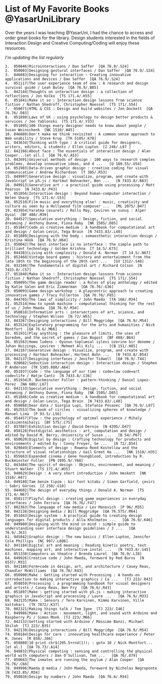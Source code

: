 # List of My Favorite Books @YasarUniLibrary

Over the years I was teaching @YasarUni, I had the chance to access and order great books for the library. Design students interested in the fields of Interaction Design and Creative Computing/Coding will enjoy these resources. 

*I'm updating the list regularly*

	1.	050846|Microinteractions / Dan Saffer  [QA 76.9/.S24] 
	2.	050003|Designing gestural interfaces / Dan Saffer  [QA 76.9/.S24] 
	3.	046883|Designing for interaction : Creating innovative applications and devices / Dan Saffer  [QA 76.9/.S24] 
	4.	051117|The user experience team of one : A research and design survival guide / Leah Buley  [QA 76.9/.B85] 
	5.	042144|Thoughts on interaction design : a collection of reflections / Jon Kolko  [TS 171.4/.K55] 
	6.	051841|Make it so : Interaction design lessons from science fiction / Nathan Shedroff, Christopher Noessel  [TS 171/.S54] 
	7.	050071|HTML & CSS : Design and build websites / Jon Duckett  [QA 76.76/.D83] 
	8.	051898|Laws of UX : using psychology to design better products & services / Jon Yablonski  [TS 171.4/.Y33] 
	9.	051895|100 things every designer needs to know about people / Susan Weinschenk  [NK 1510/.W45] 
	10.	046880|Don't make me think revisited : A common sense approach to Web usability / Steve Krug  [TK 5105/.K78] 
	11.	043634|Thinking with type : A critical guide for designers, writers, editors, & students / Ellen Lupton  [Z 246/.L87 ] 
	12.	042166|About face : The essentials of interaction design / Alan Cooper...[et all.]  [QA 76.9/.A53] 
	13.	042691|Universal methods of design : 100 ways to research complex problems, develop innovative ideas, and d ...   [Q 180.55/.U54] 
	14.	051903|Data-driven graphic design : creative coding for visual communication / Andrew Richardson  [T 385/.R53] 
	15.	049997|Generative design : visualize, program, and create with JavaScript in p5.js / Hartmut Bohnacker, Ben ...   [N 7433.8/.B63] 
	16.	049913|Generative art : a practical guide using processing / Matt Pearson  [N 7433.8/.P43] 
	17.	051856|Interaction design : Beyond human-computer interaction / Helen Sharp  [TS 171.4/.S53] 
	18.	052510|Film music and everything else! : music, creativity and culture as seen by a Hollywood film composer ...   [ML 2075/.B47] 
	19.	023954|Yaratma cesareti / Rollo May, Çeviren ve sunuş : Alper Oysal  [BF 408/.M39] 
	20.	044527|Speculative everything : Design, fiction, and social dreaming / Anthony Dunne, Fiona Raby  [NK 1505/.D85] 
	21.	051847|Code as creative medium : A handbook for computational art and design / Golan Levin, Tega Brain  [N 7433.83/.L48] 
	22.	051809|Designing with the body : somaesthetic interaction design / Kristina Höök  [QA 76.9/.H64] 
	23.	050042|The best interface is no interface : the simple path to brilliant technology / Golden Krishna  [T 14.5/.K75] 
	24.	044383|Living with complexity / Donald A. Norman  [T 14.5/.N67] 
	25.	052468|Vintage board games : history and entertainment from the late 18th to the beginning of the 20th cent ...   [GV 1312/.S48] 
	26.	032346|The fundamentals of digital art / Richard Colson  [N 7433.8/.C57] 
	27.	051840|Make it so : Interaction design lessons from science fiction / Nathan Shedroff, Christopher Noessel  [TS 171/.S54] 
	28.	050895|The game design reader : a Rules of play anthology / edited by Katie Salen and Eric Zimmerman  [QA 76.76/.G36] 
	29.	050093|Game design workshop : A playcentric approach to creating innovative games / Tracy Fullerton  [QA 76.76/.F85] 
	30.	044765|The laws of simplicity / John Maeda  [TA 168/.M34] 
	31.	052514|How to speak machine : computational thinking for the rest of us / John Maeda  [QA 76.9/.M34] 
	32.	050818|Information arts : intersections of art, science, and technology / Stephen Wilson  [N 72/.W55] 
	33.	043367|Designing interactions / Bill Moggridge  [QA 76.9/.M54] 
	34.	052524|Exploratory programming for the arts and humanities / Nick Montfort  [QA 76.6/.M66] 
	35.	051931|Play anything : the pleasure of limits, the uses of boredom, and the secret of games / Ian Bogost  [BF 408/.B64] 
	36.	051563|Homo ludens : Oyunun toplumsal işlevi üzerine bir deneme / Johan Huizinga, çeviren : Mehmet Ali Kılı ...   [CB 151/.H85] 
	37.	042167|Generative design : Visualize, program, and create with processing / Hartmut Bohnacker, Hartmut Bohn ...   [N 7433.8/.B54] 
	38.	042137|Designing interfaces / Jenifer Tidwell  [QA 76.9/.T44] 
	39.	020682|Seductive interaction design : Interaction design / Stephen P Anderson  [TK 5105.888/.A64] 
	40.	051937|Code : the language of our time : code=law code=art code=life / Hatje Cantz  [N 7433.8/.C36] 
	41.	051934|R. Buckminster Fuller : pattern-thinking / Daniel Lopez-Perez  [NA 680/.L67] 
	42.	042133|Speculative everything : Design, fiction, and social dreaming / Anthony Dunne, Fiona Raby  [NK 1505/.D85] 
	43.	051846|Code as creative medium : A handbook for computational art and design / Golan Levin, Tega Brain  [N 7433.83/.L48] 
	44.	050868|Dear data / Giorgia Lupi, Stefanie Posavec  [QA 76.9/.L87] 
	45.	052553|The book of circles : visualizing spheres of knowledge / Manuel Lima  [P 93.5/.L56] 
	46.	054457|Flow : the psychology of optimal experience / Mihaly Csikszentmihalyi  [BF 575/.C75] 
	47.	037887|Exhibition design / David Dernie  [N 4395/.D47] 
	48.	050128|Postdigital aesthetics : art, computation and design / edited by David M. Berry, University of Susse ...   [B 54/.P67] 
	49.	050020|Digital by design : Crafting technology for products and environments / edited by : Conny Freyer, Se ...   [N 72/.D54] 
	50.	029849|Elements of design : Rowena Reed Kostellow and the structure of visual relationships / Gail Greet Ha ...   [NK 1510/.H35] 
	51.	055663|Expanded cinema / Gene Youngblood, introduction by R. Buckminster Fuller  [PN 1995.9/.Y68] 
	52.	043484|The spirit of design : Objects, environment, and meaning / Stuart Walker  [TS 171.4/.W35] 
	53.	040829|Design : A very short introduction / John Heskett  [NK 1510/.H47] 
	54.	049180|Tam benim tipim : bir font kitabı / Simon Garfield, çeviri : Sabri Gürses  [Z 250/.G18] 
	55.	044602|The design of everyday things / Donald A. Norman  [TS 171.4/.N67] 
	56.	050117|Playful design : creating game experiences in everyday interfaces / John Ferrara  [QA 76.76/.F47] 
	57.	002363|The language of new media / Lev Manovich  [P 96/.M35] 
	58.	042138|Designing media / Bill Moggridge  [QA 76.575/.M64] 
	59.	051843|Design system : A practical guide to creating design languages for digital products / Alla Kholmatov ...   [QA 76.9/.K46] 
	60.	049980|Designing with the mind in mind : simple guide to understanding user interface design guidelines / J ...   [QA 76.9/.J63] 
	61.	045042|Graphic design : The new basics / Ellen Lupton, Jennifer Cole Phillips  [NC 997/.L886] 
	62.	041184|Digital art and meaning : Reading kinetic poetry, text machines, mapping art, and interactive instal ...   [N 7433.8/.S45] 
	63.	051338|Computers as theatre / Brenda Laurel  [QA 76.9/.L38] 
	64.	049926|Creative code / John Maeda, foreword by Red Burns  [N 6537/.M33] 
	65.	041186|Form+code in design, art, and architecture / Casey Reas, Chandler McWilliams  [QA 76.76/.R43] 
	66.	050900|Make : Getting started with Processing : A hands-on introduction to making interactive graphics / Ca ...   [TJ 223/.R43] 
	67.	050859|Processing : a programming handbook for visual designers and artists / Casey Reas, Ben Fry  [QA 76.6/.R43] 
	68.	051897|Make : getting started with p5.js : making interactive graphics in JavaScript and processing / Laure ...   [QA 76.9/.M33] 
	69.	042135|Make : Sensors / Tero Karvinen, Kimmo Karvinen, Ville Valtokari  [TK 7872/.K37] 
	70.	002321|Making things talk / Tom Igoe  [TJ 223/.I46] 
	71.	049986|Make : Action : movement, light, and sound with Arduino and Raspberry Pi / Simon Monk  [TJ 223/.M66] 
	72.	042132|Getting started with Arduino / Massimo Banzi, Michael Shiloh  [TJ 223/.B35] 
	73.	042130|Designing interactions / Bill Moggridge  [QA 76.9/.M54] 
	74.	050184|Design for care : innovating healthcare experience / Peter H. Jones  [R 858/.J66] 
	75.	050880|10 print chr$(205.5+rnd(1)); : goto 10 / Nick Montfort...[et al.]  [QA 76.73/.A14] 
	76.	049832|Physical computing : sensing and controlling the physical world with computers / Dan O'Sullivan, Tom ...   [QA 76/.O79] 
	77.	050043|The inmates are running the asylum / Alan Cooper  [QA 76.76/.C66] 
	78.	049996|Maeda @ media / John Maeda, foreword by Nicholas Negroponte  [N 7433.85/.M34] 
	79.	050836|Design by numbers / John Maeda  [QA 76.6/.M34] 
